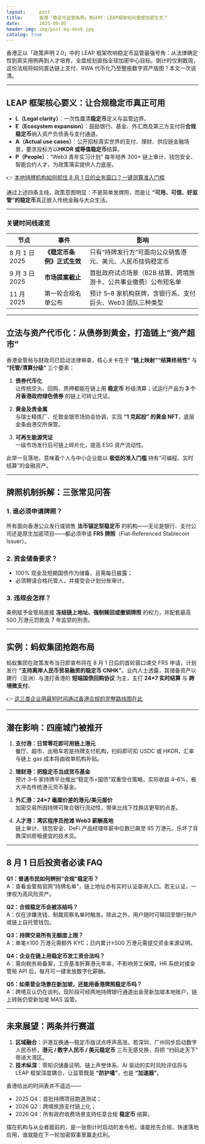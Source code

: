 ```yaml
---
layout:     post
title:      香港「稳定币监管条例」倒计时：LEAP框架如何重塑加密生态？
date:       2025-09-05
header-img: img/post-bg-desk.jpg
catalog: true
---
```


香港正以「政策声明 2.0」中的 LEAP 框架吹响稳定币监管最强号角：从法律确定性到真实用例再到人才培育，全盘规划直指全球加密中心目标。倒计时仅剩数周，这份法规将如何直达链上支付、RWA 代币化乃至整座数字资产版图？本文一次说清。

---

## LEAP 框架核心要义：让合规稳定币真正可用

- **L（Legal clarity）**：一次性厘清**稳定币**定义与监管边界。  
- **E（Ecosystem expansion）**：鼓励银行、基金、外汇商及第三方支付将**合规稳定币**纳入资产负债表与支付通道。  
- **A（Actual use cases）**：公开招标真实世界的支付、理财、供应链金融场景，要求投标方以**HKDR 或等值稳定币**结算。  
- **P（People）**：“Web3 青年实习计划” 每年培养 300+ 链上审计、钱包安全、智能合约人才，为政策落实提供人力底座。

👉 [本地持牌机构如何抓住 8 月 1 日的业务窗口？一键测算准入门槛](https://okxdog.com/)

通过上述四条主线，政策意图明显：不是简单发牌照，而是让 **“可用、可信、好监管”的稳定币**真正嵌入传统金融与大众生活。

---

### 关键时间线速览

| 节点 | 事件 | 影响 |
|---|---|---|
| 8 月 1 日 2025 | **《稳定币条例》正式生效** | 只有“持牌发行方”可面向公众销售港元、美元、人民币挂钩稳定币 |
| 9 月 3 日 2025 | **市场提案截止** | 首批政府试点场景（B2B 结算、跨境旅游卡、公共事业缴费）公布短名单 |
| 11 月 2025 | 第一轮合规名单公布 | 预计 5–8 家机构获牌，含银行系、支付巨头、Web3 团队三种类型 |

---

## 立法与资产代币化：从债券到黄金，打造链上“资产超市”

香港金管局与财政司已启动法律审查，核心关卡在于 **“链上映射”“结算终局性”** 与 **“托管/清算分级”** 三个要素：

1. **债券代币化**  
   让传统空头、回购、质押都能在链上用 **稳定币** 秒级清算；试运行产品为 **3 个月香港政府绿色债券** 的链上可转让凭证。

2. **黄金及贵金属**  
   与瑞士精炼厂、伦敦金银市场协会协调，实现 **“1 克起投” 的黄金 NFT**，底层金条由港交所保管。

3. **可再生能源凭证**  
   一级市场发行后可链上碎片化，提高 ESG 资产流动性。

此举一旦落地，意味着个人与中小企业能以 **极低的准入门槛** 持有“可编程、实时结算”的金融资产。

---

## 牌照机制拆解：三张常见问答

### 1. 谁必须申请牌照？  
所有面向香港公众发行或销售 **法币锚定型稳定币** 的机构——无论是银行、支付公司还是原生加密项目——都必须申请 **FRS 牌照**（Fiat-Referenced Stablecoin Issuer）。

### 2. 资金储备要求？  
- 100% 现金及短期国债作为储备，且需每日披露；  
- 必须聘请合格托管人，并接受会计划分账审计。

### 3. 违规会怎样？  
条例赋予金管局直接 **冻结链上地址、强制赎回或撤销牌照** 的权力，并配套最高 500 万港元罚款及 7 年监禁的刑责。

---

## 实例：蚂蚁集团抢跑布局

蚂蚁集团在政策发布当日即宣布将在 8 月 1 日后的首轮窗口递交 FRS 申请，计划发行 **“支持离岸人民币贸易融资的稳定币 CNHK”**。业内人士透露，其储备资产以建行（亚洲）与渣打香港的 **短端国债回购协议** 为主，主打 **24×7 实时结算** 与 **跨境微支付**。

👉 [这三类企业用最短时间通过香港合规的完整路线图在此](https://okxdog.com/)

---

## 潜在影响：四座城门被推开

1. **支付港：日常零花即可用链上港元**  
   餐厅、超市、出租车若是持牌支付机构，扫码即可扣 USDC 或 HKDR，汇率与链上 gas 成本将由收单机构补贴。

2. **理财港：把稳定币当成货币基金**  
   预计 3–6 家持牌平台推出“稳定币+国债”双重空仓策略，实际收益 4–6%，极大冲击传统港元货币基金。

3. **外汇港：24×7 毫厘价差的港元/美元报价**  
   加密交易所因持牌可聚合银行流动性，带来比线下找换店更窄的点差。

4. **人才港：湾区程序员抢滩 Web3 薪酬高地**  
   链上审计、钱包安全、DeFi 产品经理年薪中位数已飙至 85 万港元，乐坏了背靠深圳房租便宜的技术员。

---

## 8 月 1 日后投资者必读 FAQ

**Q1：普通市民如何辨别“合规”稳定币？**  
A：查看金管局官网“持牌名单”，链上地址亦有实时认证查询入口。若无认证，一律视为高风险资产。

**Q2：合规稳定币会被冻结吗？**  
A：仅在涉嫌洗钱、制裁观察名单时触发。除此之外，用户随时可赎回至银行账户或链上自托管钱包。

**Q3：持牌交易所有无额度上限？**  
A：单笔≥100 万港元需额外 KYC；日内累计≥500 万港元需提交资金来源证明。

**Q4：企业在链上用稳定币发工资合法吗？**  
A：需向税务局备案，工资基准折算港元年率，不影响劳工保障。HR 系统对接金管局 API 后，每月可一键发放数字化薪酬。

**Q5：如果营业场景在新加坡，还能用香港牌照稳定币吗？**  
A：跨境互认仍在谈判。现阶段可经两地持牌银行通道出金至新加坡本地账户，链上转账仍受新加坡 MAS 监管。

---

## 未来展望：两条并行赛道

1. **区域融合**：沪港互换通—稳定币版试点呼声高涨。若深圳、广州同步启动数字人民币桥，**港元 / 数字人民币 / 美元稳定币** 三币无感兑换，将把 “扫码走天下” 带进大湾区。  
2. **技术纵深**：零知识储备证明、链上声誉体系、AI 驱动的实时风险评估将与 LEAP 框架深度耦合，让监管既是 **“防护墙”**，也是 **“加速器”**。

香港给出的时间表并不遥远——  
- 2025 Q4：首批持牌项目跑道测试；  
- 2026 Q2：跨境旅游支付链上化；  
- 2026 Q4：所有政府收费场景支持任意合规 **稳定币** 结算。

摆在机构与从业者面前的，是一张倒计时启动的发令枪。谁能抢先合规、快速落地应用，谁就能在下一轮加密叙事里赢走红利。
